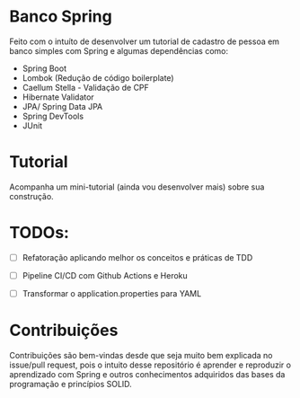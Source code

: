 # Banco Spring

Feito com o intuíto de desenvolver um tutorial de cadastro de pessoa em banco simples com Spring e algumas dependências como:
* Spring Boot
* Lombok (Redução de código boilerplate)
* Caellum Stella - Validação de CPF
* Hibernate Validator
* JPA/ Spring Data JPA
* Spring DevTools
* JUnit

# Tutorial
Acompanha um mini-tutorial (ainda vou desenvolver mais) sobre sua construção.

# TODOs:
- [ ] Refatoração aplicando melhor os conceitos e práticas de TDD
- [ ] Pipeline CI/CD com Github Actions e Heroku
- [ ] Transformar o application.properties para YAML


# Contribuições

Contribuições são bem-vindas desde que seja muito bem explicada no issue/pull request, pois o intuito desse repositório é aprender e reproduzir o aprendizado com Spring e outros conhecimentos adquiridos das bases da programação e princípios SOLID.
